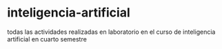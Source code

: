 # inteligencia-artificial
todas las actividades realizadas en laboratorio en el curso de inteligencia artificial en cuarto semestre
